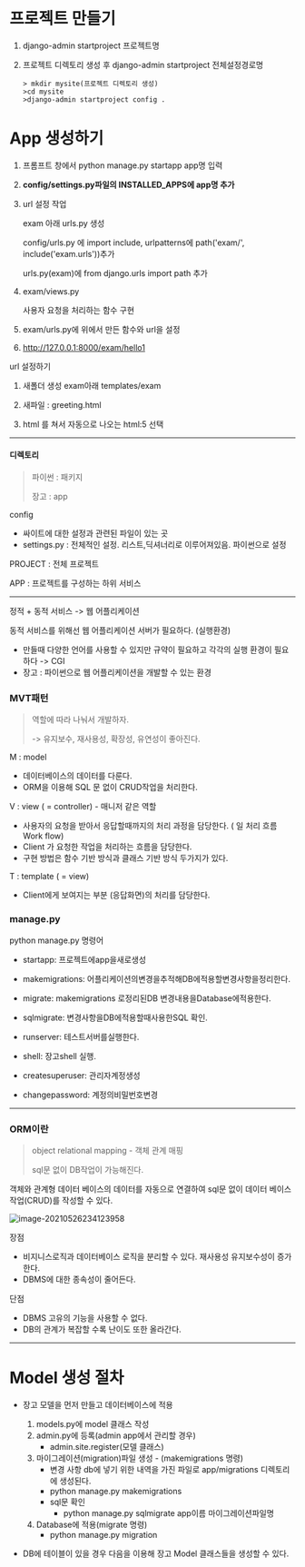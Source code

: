 # 프로젝트 만들기

1. django-admin startproject 프로젝트명



2. 프로젝트 디렉토리 생성 후 django-admin startproject 전체설정경로명

   ```
   > mkdir mysite(프로젝트 디렉토리 생성)
   >cd mysite
   >django-admin startproject config .
   ```

   





# App 생성하기

1.  프롬프트 창에서 python manage.py startapp app명 입력

2. **config/settings.py파일의 INSTALLED_APPS에 app명 추가**

3. url 설정 작업

   exam 아래 urls.py 생성

   config/urls.py 에 import include, urlpatterns에 path('exam/', include('exam.urls'))추가

   urls.py(exam)에 from django.urls import path 추가

4. exam/views.py

   사용자 요청을 처리하는 함수 구현

5. exam/urls.py에 위에서 만든 함수와 url을 설정

6. http://127.0.0.1:8000/exam/hello1

url 설정하기

1. 새폴더 생성 exam아래 templates/exam

2. 새파일 : greeting.html

3. html 를 쳐서 자동으로 나오는 html:5 선택


-----

#### 디렉토리

> 파이썬 : 패키지
>
> 장고 : app

config 

- 싸이트에 대한 설정과 관련된 파일이 있는 곳
- settings.py : 전체적인 설정. 리스트,딕셔너리로 이루어져있음. 파이썬으로 설정

PROJECT : 전체 프로젝트

APP : 프로젝트를 구성하는 하위 서비스





---



정적 + 동적 서비스 -> 웹 어플리케이션

동적 서비스를 위해선 웹 어플리케이션 서버가 필요하다. (실행환경)

- 만들때 다양한 언어를 사용할 수 있지만 규약이 필요하고 각각의 실행 환경이 필요하다 -> CGI 
- 장고 : 파이썬으로 웹 어플리케이션을 개발할 수 있는 환경

### MVT패턴

> 역할에 따라 나눠서 개발하자.
>
> -> 유지보수, 재사용성, 확장성, 유연성이 좋아진다.

M : model

- 데이터베이스의 데이터를 다룬다.
- ORM을 이용해 SQL 문 없이 CRUD작업을 처리한다.

V : view ( = controller) - 매니저 같은 역할

- 사용자의 요청을 받아서 응답할때까지의 처리 과정을 담당한다. ( 일 처리 흐름 Work flow)
- Client 가 요청한 작업을 처리하는 흐름을 담당한다.
- 구현 방법은 함수 기반 방식과 클래스 기반 방식 두가지가 있다.

T : template ( = view)

- Client에게 보여지는 부분 (응답화면)의 처리를 담당한다.



### manage.py

python manage.py 명령어

- startapp: 프로젝트에app을새로생성

- makemigrations: 어플리케이션의변경을추적해DB에적용할변경사항을정리한다.

- migrate: makemigrations 로정리된DB 변경내용을Database에적용한다.

- sqlmigrate: 변경사항을DB에적용할때사용한SQL 확인. 

- runserver: 테스트서버를실행한다.

- shell: 장고shell 실행.

- createsuperuser: 관리자계정생성

- changepassword: 계정의비밀번호변경



----

### ORM이란

> object relational mapping - 객체 관계 매핑
>
> sql문 없이 DB작업이 가능해진다.

객체와 관계형 데이터 베이스의 데이터를 자동으로 연결하여 sql문 없이 데이터 베이스 작업(CRUD)를 작성할 수 있다.

![image-20210526234123958](C:\Users\rey\AppData\Roaming\Typora\typora-user-images\image-20210526234123958.png)



장점

- 비지니스로직과 데이터베이스 로직을 분리할 수 있다. 재사용성 유지보수성이 증가한다.
- DBMS에 대한 종속성이 줄어든다.

단점

- DBMS 고유의 기능을 사용할 수 없다.
- DB의 관계가 복잡할 수록 난이도 또한 올라간다.

----



# Model 생성 절차

- 장고 모델을 먼저 만들고 데이터베이스에 적용
  1.  models.py에 model 클래스 작성
  2. admin.py에 등록(admin app에서 관리할 경우)
     - admin.site.register(모델 클래스)
  3. 마이그레이션(migration)파일 생성 - (makemigrations 명령)
     - 변경 사항 db에 넣기 위한 내역을 가진 파일로 app/migrations 디렉토리에 생성된다.
     - python manage.py makemigrations
     - sql문 확인
       - python manage.py sqlmigrate app이름 마이그레이션파일명
  4. Database에 적용(migrate 명령)
     - python manage.py migration

- DB에 테이블이 있을 경우 다음을 이용해 장고 Model 클래스들을 생성할 수 있다.





